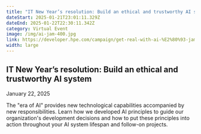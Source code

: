 ```yaml
---
title: "IT New Year’s resolution: Build an ethical and trustworthy AI system"
dateStart: 2025-01-21T23:01:11.329Z
dateEnd: 2025-01-22T22:30:11.342Z
category: Virtual Event
image: /img/ai-jam-400.jpg
link: https://developer.hpe.com/campaign/get-real-with-ai-%E2%80%93-jam-series/
width: large
---
```

## IT New Year’s resolution: Build an ethical and trustworthy AI system

January 22, 2025

The "era of AI" provides new technological capabilities accompanied by new responsibilities. Learn how we developed AI principles to guide our organization's development decisions and how to put these principles into action throughout your AI system lifespan and follow-on projects.
